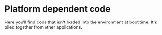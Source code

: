 # Platform dependent code

Here you'll find code that isn't loaded into the environment
at boot time.  It's piled together from other applications.
